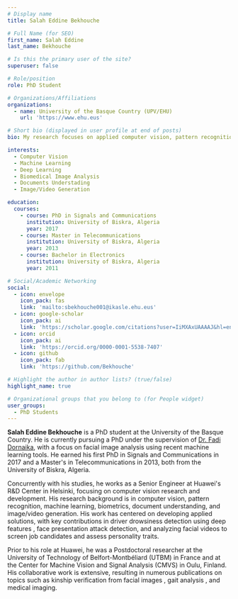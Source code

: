 ```yaml
---
# Display name
title: Salah Eddine Bekhouche

# Full Name (for SEO)
first_name: Salah Eddine  
last_name: Bekhouche

# Is this the primary user of the site?
superuser: false

# Role/position
role: PhD Student

# Organizations/Affiliations
organizations:
  - name: University of the Basque Country (UPV/EHU)
    url: 'https://www.ehu.eus'

# Short bio (displayed in user profile at end of posts)
bio: My research focuses on applied computer vision, pattern recognition, machine learning, and deep learning with a deep interest in biometrics, facial analysis, document understanding, and image/video generation.

interests:
  - Computer Vision
  - Machine Learning
  - Deep Learning
  - Biomedical Image Analysis
  - Documents Understading
  - Image/Video Generation

education:
  courses:
    - course: PhD in Signals and Communications 
      institution: University of Biskra, Algeria 
      year: 2017 
    - course: Master in Telecommunications 
      institution: University of Biskra, Algeria 
      year: 2013 
    - course: Bachelor in Electronics 
      institution: University of Biskra, Algeria 
      year: 2011

# Social/Academic Networking
social:
  - icon: envelope
    icon_pack: fas
    link: 'mailto:sbekhouche001@ikasle.ehu.eus'
  - icon: google-scholar
    icon_pack: ai
    link: 'https://scholar.google.com/citations?user=IiMXAxUAAAAJ&hl=en'
  - icon: orcid
    icon_pack: ai
    link: 'https://orcid.org/0000-0001-5538-7407'
  - icon: github
    icon_pack: fab
    link: 'https://github.com/Bekhouche'

# Highlight the author in author lists? (true/false)
highlight_name: true

# Organizational groups that you belong to (for People widget)
user_groups:
  - PhD Students
---
```


**Salah Eddine Bekhouche** is a PhD student at the University of the Basque Country. He is currently pursuing a PhD under the supervision of [Dr. Fadi Dornaika](https://cvpd.github.io/author/fadi-dornaika/), with a focus on facial image analysis using recent machine learning tools. He earned his first PhD in Signals and Communications in 2017 and a Master's in Telecommunications in 2013, both from the University of Biskra, Algeria.

Concurrently with his studies, he works as a Senior Engineer at Huawei's R&D Center in Helsinki, focusing on computer vision research and development. His research background is in computer vision, pattern recognition, machine learning, biometrics, document understanding, and image/video generation. His work has centered on developing applied solutions, with key contributions in driver drowsiness detection using deep features , face presentation attack detection, and analyzing facial videos to screen job candidates and assess personality traits.

Prior to his role at Huawei, he was a Postdoctoral researcher at the University of Technology of Belfort-Montbéliard (UTBM) in France and at the Center for Machine Vision and Signal Analysis (CMVS) in Oulu, Finland. His collaborative work is extensive, resulting in numerous publications on topics such as kinship verification from facial images , gait analysis , and medical imaging.

